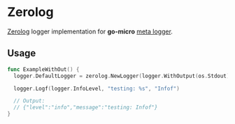 # Zerolog

[Zerolog](https://github.com/rs/zerolog) logger implementation for __go-micro__ [meta logger](https://github.com/micro/go-micro/tree/master/logger).

## Usage

```go
func ExampleWithOut() {
  logger.DefaultLogger = zerolog.NewLogger(logger.WithOutput(os.Stdout), logger.WithLevel(logger.DebugLevel))

  logger.Logf(logger.InfoLevel, "testing: %s", "Infof")

  // Output:
  // {"level":"info","message":"testing: Infof"}
}
```
